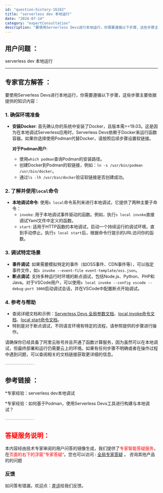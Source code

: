 ```yaml
---
id: "question-history-16182"
title: "serverless dev 本地运行"
date: "2024-07-14"
category: "expertConsultation"
description: "要使用Serverless Devs进行本地运行，你需要遵循以下步骤，这些步骤主要依据提供的知识内容：### 1. 确保环境准备- **安装Docker**: 首先确认你的系统中安装了Docker，且版本需=19.03。这是因为在本地调试Serverless应用时，Serverless Devs依赖"
---
```


## 用户问题 ： 
 serverless dev 本地运行  

---------------
## 专家官方解答 ：

要使用Serverless Devs进行本地运行，你需要遵循以下步骤，这些步骤主要依据提供的知识内容：

### 1. 确保环境准备
- **安装Docker**: 首先确认你的系统中安装了Docker，且版本需>=19.03。这是因为在本地调试Serverless应用时，Serverless Devs依赖于Docker来运行函数容器。如果你选择使用Podman代替Docker，请按照后续步骤设置软链接。
  
  **对于Podman用户**:
  - 使用`which podman`查询Podman的安装路径。
  - 创建Docker到Podman的软链接，例如：`ln -s /usr/bin/podman /usr/bin/docker`。
  - 通过`ls -lh /usr/bin/docker`验证软链接是否创建成功。

### 2. 了解并使用`local`命令
- **本地调试命令**: 使用`s local`命令系列来进行本地调试，它提供了两种主要子命令：
  - `invoke`: 用于本地调试事件驱动的函数。例如，执行`s local invoke`直接调试Yaml文件中定义的函数。
  - `start`: 适用于HTTP函数的本地调试，启动一个持续运行的调试环境，直到手动停止。执行`s local start`后，根据命令行提示的URL访问你的函数。

### 3. 调试特定场景
- **事件调试**: 如果需要模拟特定的事件（如OSS事件、CDN事件等），可以指定事件文件，如`s invoke --event-file event-template/oss.json`。
- **断点调试**: 支持多种运行时环境的断点调试，包括Node.js、Python、PHP和Java。对于VSCode用户，可以使用`s local invoke --config vscode --debug-port 3000`启动调试会话，并在VSCode中配置断点开始调试。

### 4. 参考与帮助
- 查阅详细文档和示例：[Serverless Devs 全局参数文档](https://docs.serverless-devs.com/user-guide/builtin/)、[local invoke命令文档](https://docs.serverless-devs.com/user-guide/aliyun/fc3/local/#local-invoke-%E5%91%BD%E4%BB%A4)、[local start命令文档](https://docs.serverless-devs.com/user-guide/aliyun/fc3/local/#local-start-%E5%91%BD%E4%BB%A4)。
- 特别是对于断点调试，不同语言环境有特定的流程，请参照提供的步骤进行操作。

请确保你已经具备了阿里云账号并且开通了函数计算服务，因为虽然可以在本地调试，但最终部署和运行仍需要云上的环境。如果有任何步骤不明确或者在操作过程中遇到问题，可以查阅相关的文档链接获取更详细的信息。


<font color="#949494">---------------</font> 


## 参考链接 ：

*专家经验：serverless dev本地调试 
 
 *专家经验：如何基于Podman，使用Serverless Devs工具进行构建与本地调试？ 


 <font color="#949494">---------------</font> 
 


## <font color="#FF0000">答疑服务说明：</font> 

本内容经由技术专家审阅的用户问答的镜像生成，我们提供了<font color="#FF0000">专家智能答疑服务</font>，在<font color="#FF0000">页面的右下的浮窗”专家答疑“</font>。您也可以访问 : [全局专家答疑](https://answer.opensource.alibaba.com/docs/intro) 。 咨询其他产品的的问题

### 反馈
如问答有错漏，欢迎点：[差评](https://ai.nacos.io/user/feedbackByEnhancerGradePOJOID?enhancerGradePOJOId=16183)给我们反馈。
